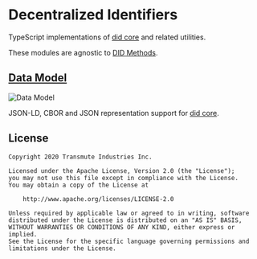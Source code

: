 # Decentralized Identifiers

TypeScript implementations of [did core](https://www.w3.org/TR/did-core/) and related utilities.

These modules are agnostic to [DID Methods](https://www.w3.org/TR/did-core/#dfn-did-methods).

## [Data Model](https://github.com/transmute-industries/did-core/tree/master/packages/data-model)

![Data Model](https://github.com/transmute-industries/did-core/workflows/Data%20Model/badge.svg)

JSON-LD, CBOR and JSON representation support for [did core](https://www.w3.org/TR/did-core/).

## License

```
Copyright 2020 Transmute Industries Inc.

Licensed under the Apache License, Version 2.0 (the "License");
you may not use this file except in compliance with the License.
You may obtain a copy of the License at

    http://www.apache.org/licenses/LICENSE-2.0

Unless required by applicable law or agreed to in writing, software
distributed under the License is distributed on an "AS IS" BASIS,
WITHOUT WARRANTIES OR CONDITIONS OF ANY KIND, either express or implied.
See the License for the specific language governing permissions and
limitations under the License.
```
